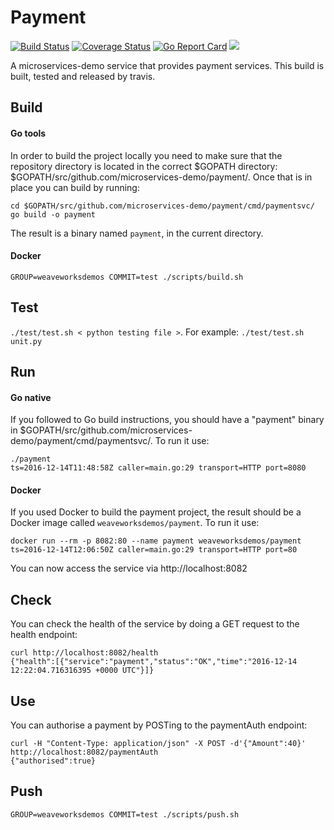 # Payment
[![Build Status](https://travis-ci.org/microservices-demo/payment.svg?branch=master)](https://travis-ci.org/microservices-demo/payment)
[![Coverage Status](https://coveralls.io/repos/github/microservices-demo/payment/badge.svg?branch=master)](https://coveralls.io/github/microservices-demo/payment?branch=master)
[![Go Report Card](https://goreportcard.com/badge/github.com/microservices-demo/user)](https://goreportcard.com/report/github.com/microservices-demo/user)
[![](https://images.microbadger.com/badges/image/weaveworksdemos/payment.svg)](http://microbadger.com/images/weaveworksdemos/payment "Get your own image badge on microbadger.com")

A microservices-demo service that provides payment services.
This build is built, tested and released by travis.

## Build

#### Go tools
In order to build the project locally you need to make sure that the repository directory is located in the correct
$GOPATH directory: $GOPATH/src/github.com/microservices-demo/payment/. Once that is in place you can build by running:

```
cd $GOPATH/src/github.com/microservices-demo/payment/cmd/paymentsvc/
go build -o payment
```

The result is a binary named `payment`, in the current directory.

#### Docker 
`GROUP=weaveworksdemos COMMIT=test ./scripts/build.sh`

## Test
`./test/test.sh < python testing file >`. For example: `./test/test.sh unit.py`

## Run 

#### Go native

If you followed to Go build instructions, you should have a "payment" binary in $GOPATH/src/github.com/microservices-demo/payment/cmd/paymentsvc/.
To run it use:
```
./payment
ts=2016-12-14T11:48:58Z caller=main.go:29 transport=HTTP port=8080
```

#### Docker

If you used Docker to build the payment project, the result should be a Docker image called `weaveworksdemos/payment`.
To run it use:
```
docker run --rm -p 8082:80 --name payment weaveworksdemos/payment
ts=2016-12-14T12:06:50Z caller=main.go:29 transport=HTTP port=80
```

You can now access the service via http://localhost:8082

## Check

You can check the health of the service by doing a GET request to the health endpoint:

```
curl http://localhost:8082/health
{"health":[{"service":"payment","status":"OK","time":"2016-12-14 12:22:04.716316395 +0000 UTC"}]}
```

## Use

You can authorise a payment by POSTing to the paymentAuth endpoint:

```
curl -H "Content-Type: application/json" -X POST -d'{"Amount":40}'  http://localhost:8082/paymentAuth
{"authorised":true}
```

## Push
`GROUP=weaveworksdemos COMMIT=test ./scripts/push.sh`
